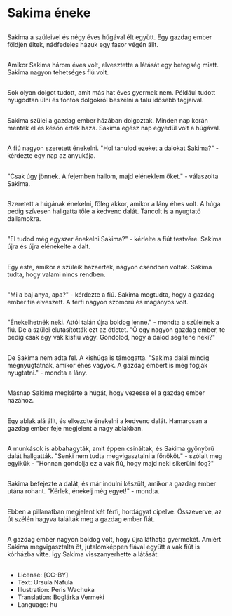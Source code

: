 # Sakima éneke

##
Sakima a szüleivel és négy éves húgával élt együtt. Egy gazdag ember földjén éltek, nádfedeles házuk egy fasor végén állt.

##
Amikor Sakima három éves volt, elvesztette a látását egy betegség miatt. Sakima nagyon tehetséges fiú volt.

##
Sok olyan dolgot tudott, amit más hat éves gyermek nem. Például tudott nyugodtan ülni és fontos dolgokról beszélni a falu idősebb tagjaival.

##
Sakima szülei a gazdag ember házában dolgoztak. Minden nap korán mentek el és későn értek haza. Sakima egész nap egyedül volt a húgával.

##
A fiú nagyon szeretett énekelni. "Hol tanulod ezeket a dalokat Sakima?" - kérdezte egy nap az anyukája.

##
"Csak úgy jönnek. A fejemben hallom, majd eléneklem őket." - válaszolta Sakima.

##
Szeretett a húgának énekelni, főleg akkor, amikor a lány éhes volt. A húga pedig szívesen hallgatta tőle a kedvenc dalát. Táncolt is a nyugtató dallamokra.

##
"El tudod még egyszer énekelni Sakima?" - kérlelte a fiút testvére. Sakima újra és újra elénekelte a dalt.

##
Egy este, amikor a szüleik hazaértek, nagyon csendben voltak. Sakima tudta, hogy valami nincs rendben.

##
"Mi a baj anya, apa?" - kérdezte a fiú. Sakima megtudta, hogy a gazdag ember fia elveszett. A férfi nagyon szomorú és magányos volt.

##
"Énekelhetnék neki. Attól talán újra boldog lenne." - mondta a szüleinek a fiú. De a szülei elutasították ezt az ötletet. "Ő egy nagyon gazdag ember, te pedig csak egy vak kisfiú vagy. Gondolod, hogy a dalod segítene neki?"

##
De Sakima nem adta fel. A kishúga is támogatta. "Sakima dalai mindig megnyugtatnak, amikor éhes vagyok. A gazdag embert is meg fogják nyugtatni." - mondta a lány.

##
Másnap Sakima megkérte a húgát, hogy vezesse el a gazdag ember házához.

##
Egy ablak alá állt, és elkezdte énekelni a kedvenc dalát. Hamarosan a gazdag ember feje megjelent a nagy ablakban.

##
A munkások is abbahagyták, amit éppen csináltak, és Sakima gyönyörű dalát hallgatták. "Senki nem tudta megvigasztalni a főnököt." - szólalt meg egyikük - "Honnan gondolja ez a vak fiú, hogy majd neki sikerülni fog?"

##
Sakima befejezte a dalát, és már indulni készült, amikor a gazdag ember utána rohant. "Kérlek, énekelj még egyet!" - mondta.

##
Ebben a pillanatban megjelent két férfi, hordágyat cipelve. Összeverve, az út szélén hagyva találták meg a gazdag ember fiát.

##
A gazdag ember nagyon boldog volt, hogy újra láthatja gyermekét. Amiért Sakima megvigasztalta őt, jutalomképpen fiával együtt a vak fiút is kórházba vitte. Így Sakima visszanyerhette a látását.

##
* License: [CC-BY]
* Text: Ursula Nafula
* Illustration: Peris Wachuka
* Translation: Boglárka Vermeki
* Language: hu

